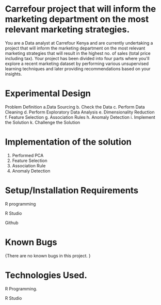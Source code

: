 # Carrefour project that will inform the marketing department on the most relevant marketing strategies.
You are a Data analyst at Carrefour Kenya and are currently undertaking a project that will inform the marketing department on the most relevant marketing strategies that will result in the highest no. of sales (total price including tax). Your project has been divided into four parts where you'll explore a recent marketing dataset by performing various unsupervised learning techniques and later providing recommendations based on your insights.

# Experimental Design

Problem Definition
a.Data Sourcing
b. Check the Data
c. Perform Data Cleaning
d. Perform Exploratory Data Analysis
e. Dimensionality Reduction
f. Feature Selection
g. Association Rules
h. Anomaly Detection
i. Implement the Solution
k. Challenge the Solution

# Implementation of the solution
1. Performed PCA
2. Feature Selection
3. Association Rule
4. Anomaly Detection

# Setup/Installation Requirements

R programming

R Studio

Github

# Known Bugs
{There are no known bugs in this project. }

# Technologies Used.

R Programming.

R Studio
